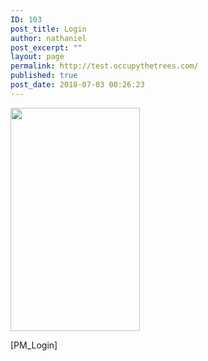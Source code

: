 ```yaml
---
ID: 103
post_title: Login
author: nathaniel
post_excerpt: ""
layout: page
permalink: http://test.occupythetrees.com/
published: true
post_date: 2018-07-03 00:26:23
---
```

<img class="wp-image-125 aligncenter" src="http://test.occupythetrees.com/wp-content/uploads/2018/07/25188770_450972035301079_1703248282719171244_o-174x300.jpg" alt="" width="207" height="357" />

[PM_Login]